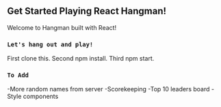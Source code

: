 ## Get Started Playing React Hangman!

Welcome to Hangman built with React!

### `Let's hang out and play!`

First clone this.
Second npm install.
Third npm start.

### `To Add`

-More random names from server
-Scorekeeping
-Top 10 leaders board
-Style components
